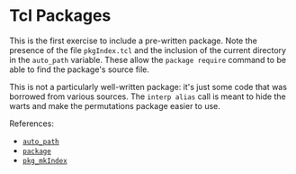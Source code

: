 # Tcl Packages

This is the first exercise to include a pre-written package.
Note the presence of the file `pkgIndex.tcl` and the inclusion of the current directory in the `auto_path` variable.
These allow the `package require` command to be able to find the package's source file.

This is not a particularly well-written package: it's just some code that was borrowed from various sources.
The `interp alias` call is meant to hide the warts and make the permutations package easier to use.

References:
* [`auto_path`](http://www.tcl-lang.org/man/tcl8.6/TclCmd/tclvars.htm)
* [`package`](http://www.tcl-lang.org/man/tcl8.6/TclCmd/package.htm)
* [`pkg_mkIndex`](http://www.tcl-lang.org/man/tcl8.6/TclCmd/pkgMkIndex.htm)
